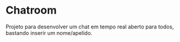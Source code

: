 # Chatroom

Projeto para desenvolver um chat em tempo real aberto para todos, bastando inserir um nome/apelido.
